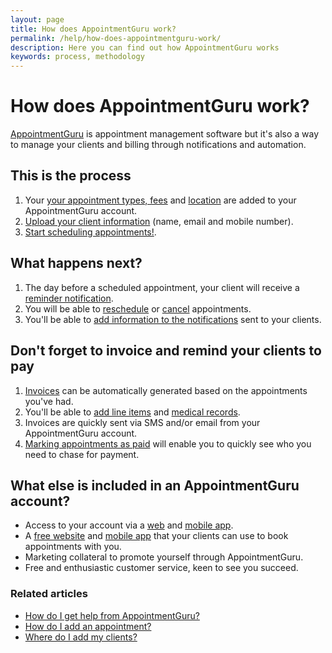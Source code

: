 ```yaml
---
layout: page
title: How does AppointmentGuru work?
permalink: /help/how-does-appointmentguru-work/
description: Here you can find out how AppointmentGuru works
keywords: process, methodology
---
```


# How does AppointmentGuru work?

[AppointmentGuru](http://www.appointmentguru.co/) is appointment management software but it's also a way to manage your clients and billing through notifications and automation.

## This is the process

1. Your [your appointment types, fees](/help/add-appointment-types) and [location](/help/add-address) are added to your AppointmentGuru account.
2. [Upload your client information](/help/add-clients) (name, email and mobile number).
3. [Start scheduling appointments!](/help/add-an-appointment).

## What happens next?

1. The day before a scheduled appointment, your client will receive a [reminder notification](/help/how-are-notifications-sent).
2. You will be able to [reschedule](/help/reschedule-appointment) or [cancel](/help/cancel-appointment) appointments.
3. You'll be able to [add information to the notifications](/help/edit-notifications) sent to your clients.

## Don't forget to invoice and remind your clients to pay
1. [Invoices](/help/how-does-invoicing-work) can be automatically generated based on the appointments you've had.
2. You'll be able to [add line items](/help/adding-invoice-line-items) and [medical records](/help/adding-medical-records).
3. Invoices are quickly sent via SMS and/or email from your AppointmentGuru account.
4. [Marking appointments as paid](/help/mark-as-paid) will enable you to quickly see who you need to chase for payment.

## What else is included in an AppointmentGuru account?

* Access to your account via a [web](/help/how-do-I-login) and [mobile app](/help/is-there-a-mobile-app).
* A [free website](/help/booking-page) and [mobile app](/help/is-there-a-mobile-app) that your clients can use to book appointments with you.
* Marketing collateral to promote yourself through AppointmentGuru.
* Free and enthusiastic customer service, keen to see you succeed.

### Related articles

* [How do I get help from AppointmentGuru?](/help/how-do-I-get-help)
* [How do I add an appointment?](/help/add-an-appointment)
* [Where do I add my clients?](/help/add-clients)

